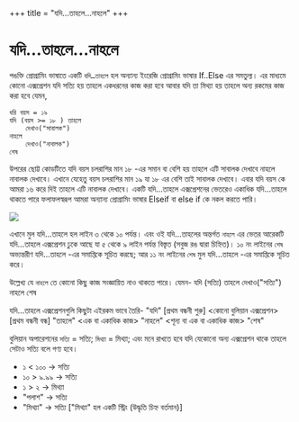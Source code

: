 +++
title = "যদি...তাহলে...নাহলে"
+++

# যদি…তাহলে...নাহলে
পঙক্তি প্রোগ্রামিং ভাষাতে একটি `যদি…তাহলে` হল অন্যান্য ইংরেজি প্রোগ্রামিং ভাষার If..Else এর সমতুল্য। এর মাধ্যমে কোনো এক্সপ্রেশন যদি সত্যি হয় তাহলে একধরনের কাজ করা হবে আবার যদি তা মিথ্যা হয় তাহলে অন্য রকমের কাজ করা হবে যেমন,

```go,linenos
ধরি বয়স = ১৯
যদি (বয়স >= ১৮ ) তাহলে
	দেখাও("সাবালক")
নাহলে
	দেখাও("নাবালক")
শেষ
```

উপরের ছোট্ট কোডটিতে যদি বয়স চলরাশির মান ১৮ -এর সমান বা বেশি হয় তাহলে এটি সাবালক দেখাবে নাহলে নাবালক দেখাবে। এখানে যেহেতু বয়স চলরাশির মান ১৯ যা ১৮ এর বেশি তাই সাবালক দেখাবে। এবার যদি বয়স কে আমরা ১৬ করে দিই তাহলে এটি নাবালক দেখাবে। একটি যদি…তাহলে এক্সপ্রেশনের ভেতরেও একাধিক যদি…তাহলে থাকতে পারে ফলাফলস্বরূপ আমরা অন্যান্য প্রোগ্রামিং ভাষার Elseif বা else if কে নকল করতে পারি।

![](/if-else.png)

এখানে মুল যদি…তাহলে হল লাইন ৩ থেকে ১০ পর্যন্ত। এবং ওই যদি…তাহলের অন্তর্গত `নাহলে` এর ভেতর আরেকটি যদি…তাহলে এক্সপ্রেশন ঢুকে আছে যা ৫ থেকে ৯ লাইন পর্যন্ত বিস্তৃত (সবুজ রঙ দ্বারা চিহ্নিত)। ১০ নং লাইনের `শেষ` অভ্যন্তরীণ যদি…তাহলে -এর সমাপ্তিকে সূচিত করছে; আর ১১ নং লাইনের `শেষ` মুল যদি…তাহলে -এর সমাপ্তিকে সূচিত করে।

উল্লেখ্য যে `নাহলে` তে কোনো কিছু কাজ সংজ্ঞায়িত নাও থাকতে পারে। যেমন-
যদি (সত্যি)	তাহলে
	দেখাও("সত্যি")
নাহলে শেষ

যদি…তাহলে এক্সপ্রেশনগুলি কিছুটা এইরকম ভাবে তৈরি-
"যদি" [প্রথম বন্ধনী শুরু] <কোনো বুলিয়ান এক্সপ্রেশন> [প্রথম বন্ধনী  বন্ধ] "তাহলে"
<এক বা একাধিক কাজ>
"নাহলে" <শূন্য বা এক বা একাধিক কাজ> "শেষ"

বুলিয়ান অপারেশনের `সত্যি` = সত্যি; `মিথ্যা` = মিথ্যা; এবং মনে রাখতে হবে যদি যেকোনো অন্য এক্সপ্রেশন থাকে তাহলে সেটাও সত্যি বলে গণ্য হবে।


* ১ < ১০০ → সত্যি
* ১০ > ৯.৯৯ → সত্যি
* ১ > ২ → মিথ্যা
* "পলাশ" → সত্যি
* "মিথ্যা" → সত্যি ["মিথ্যা" হল একটি স্ট্রিং (উদ্ধৃতি চিহ্ন বর্তমান)]
